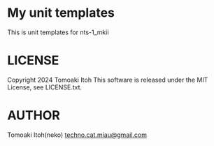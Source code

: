 # My unit templates
This is unit templates for nts-1_mkii

# LICENSE
Copyright 2024 Tomoaki Itoh
This software is released under the MIT License, see LICENSE.txt.

# AUTHOR
Tomoaki Itoh(neko) techno.cat.miau@gmail.com
